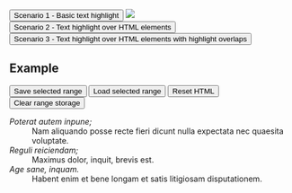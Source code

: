 <button onclick="toggleVisibility('#scenario1')">Scenario 1 - Basic text highlight</button>
<img id="scenario1" src="https://i.imgur.com/B8DJZ9Q.gif" />
<button onclick="toggleVisibility('#scenario2')">Scenario 2 - Text highlight over HTML elements</button>
<img id="scenario2" style="display: none" src="https://i.imgur.com/kNUN0ij.gif" />
<button onclick="toggleVisibility('#scenario3')">Scenario 3 - Text highlight over HTML elements with highlight overlaps</button>
<img id="scenario3" style="display: none" src="https://i.imgur.com/NsBpAJV.gif" />
<div>
<h2>Example</h2>
    <div>
        <button id="save">Save selected range</button>
        <button id="load">Load selected range</button>
        <button id="reset">Reset HTML</button>
        <button id="clear">Clear range storage</button>
    </div>
    <div id="demo">
        <dl>
            <dt><dfn>Poterat autem inpune;</dfn></dt>
            <dd>Nam aliquando posse recte fieri dicunt nulla expectata nec quaesita voluptate.</dd>
            <dt><dfn>Reguli reiciendam;</dfn></dt>
            <dd>Maximus dolor, inquit, brevis est.</dd>
            <dt><dfn>Age sane, inquam.</dfn></dt>
            <dd>Habent enim et bene longam et satis litigiosam disputationem.</dd>
        </dl>
    
</div>
<script src="https://cdn.rawgit.com/LukasRada/rangee/master/dist/demo.js"></script>
<script>
function toggleVisibility(selector) {
    var element = document.querySelector(selector);    
    if (element.style.display === "none") {
        element.style.display = "block";
    } else {
        element.style.display = "none";
    }
}
</script>
</div>
